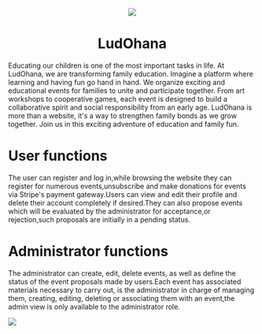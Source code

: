 
<div align="center">
  
<img src="https://github.com/judifede/LudOhana/blob/main/Inicio.PNG"> 
  
  <h1> LudOhana </h1>
 
</div>
Educating our children is one of the most important tasks in life. At LudOhana, we are transforming family education. Imagine a platform where learning and having fun go hand in hand. We organize exciting and educational events for families to unite and participate together. From art workshops to cooperative games, each event is designed to build a collaborative spirit and social responsibility from an early age. LudOhana is more than a website, it's a way to strengthen family bonds as we grow together. Join us in this exciting adventure of education and family fun.

# User functions
The user can register and log in,while browsing the website they can register for numerous events,unsubscribe and make donations for events via Stripe's payment gateway.Users can view and edit their profile and delete their account completely if desired.They can also propose events which will be evaluated by the administrator for acceptance,or rejection,such proposals are initially in a pending status.

# Administrator functions 

The administrator can create, edit, delete events, as well as define the status of the event proposals made by users.Each event has associated materials necessary to carry out, is the administrator in charge of managing them, creating, editing, deleting or associating them with an event,the admin view is only available to the administrator role. 

<img src="https://github.com/judifede/LudOhana/blob/main/Eventos.PNG">




